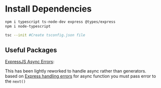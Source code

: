 # Install Dependencies

```bash
npm i typescript ts-node-dev express @types/express
npm i node-typescript

tsc --init #Create tsconfig.json file
```


## Useful Packages

[ExpressJS Async Errors](https://www.npmjs.com/package/express-async-errors):

This has been lightly reworked to handle async rather than generators. based on [Express handling errors](http://expressjs.com/en/guide/error-handling.html) for async function you must pass error to the `next()`

